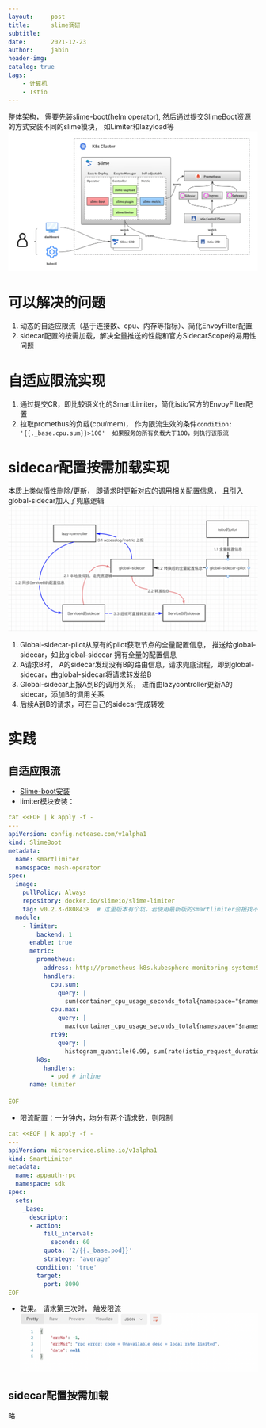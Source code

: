 ```yaml
---
layout:     post
title:      slime调研
subtitle:   
date:       2021-12-23
author:     jabin
header-img: 
catalog: true
tags:
    - 计算机
    - Istio
---
```


整体架构， 需要先装slime-boot(helm operator), 然后通过提交SlimeBoot资源的方式安装不同的slime模块， 如Limiter和lazyload等
![图片描述](/img/slime-arc.png)
# 可以解决的问题
1. 动态的自适应限流（基于连接数、cpu、内存等指标）、简化EnvoyFilter配置
2. sidecar配置的按需加载，解决全量推送的性能和官方SidecarScope的易用性问题

# 自适应限流实现
1. 通过提交CR，即比较语义化的SmartLimiter，简化istio官方的EnvoyFilter配置
2. 拉取promethus的负载(cpu/mem)， 作为限流生效的条件`condition: '{{._base.cpu.sum}}>100'  如果服务的所有负载大于100，则执行该限流`

#  sidecar配置按需加载实现
本质上类似惰性删除/更新， 即请求时更新对应的调用相关配置信息， 且引入global-sidecar加入了兜底逻辑
![图片描述](/img/slime-lazy.png)
1. Global-sidecar-pilot从原有的pilot获取节点的全量配置信息， 推送给global-sidecar，如此global-sidecar 拥有全量的配置信息
2. A请求B时， A的sidecar发现没有B的路由信息，请求兜底流程，即到global-sidecar，由global-sidecar将请求转发给B
3. Global-sidecar上报A到B的调用关系， 进而由lazycontroller更新A的sidecar，添加B的调用关系
4. 后续A到B的请求，可在自己的sidecar完成转发

# 实践
## 自适应限流
- [Slime-boot安装](https://github.com/slime-io/slime/blob/master/doc/zh/slime-boot.md)
- limiter模块安装：

```yaml
cat <<EOF | k apply -f -
---
apiVersion: config.netease.com/v1alpha1
kind: SlimeBoot
metadata:
  name: smartlimiter
  namespace: mesh-operator
spec:
  image:
    pullPolicy: Always
    repository: docker.io/slimeio/slime-limiter
    tag: v0.2.3-d808438  # 这里版本有个坑，若使用最新版的smartlimiter会报找不到对应版本的资源
  module:
    - limiter:
        backend: 1
      enable: true
      metric:
        prometheus:
          address: http://prometheus-k8s.kubesphere-monitoring-system:9090
          handlers:
            cpu.sum:
              query: |
                sum(container_cpu_usage_seconds_total{namespace="$namespace",pod=~"$pod_name",image=""})
            cpu.max:
              query: |
                max(container_cpu_usage_seconds_total{namespace="$namespace",pod=~"$pod_name",image=""})
            rt99:
              query: |
                histogram_quantile(0.99, sum(rate(istio_request_duration_milliseconds_bucket{kubernetes_pod_name=~"$pod_name"}[2m]))by(le))
        k8s:
          handlers:
            - pod # inline
      name: limiter

EOF

```

- 限流配置：一分钟内，均分有两个请求数，则限制

```yaml
cat <<EOF | k apply -f -
---
apiVersion: microservice.slime.io/v1alpha1
kind: SmartLimiter
metadata:
  name: appauth-rpc
  namespace: sdk
spec:
  sets:
    _base:
      descriptor:
      - action:
          fill_interval:
            seconds: 60
          quota: '2/{{._base.pod}}'
          strategy: 'average'  
        condition: 'true'
        target:
          port: 8090
EOF
```

- 效果。 请求第三次时， 触发限流
![图片描述](/img/slime-pratice.png)

## sidecar配置按需加载
略


